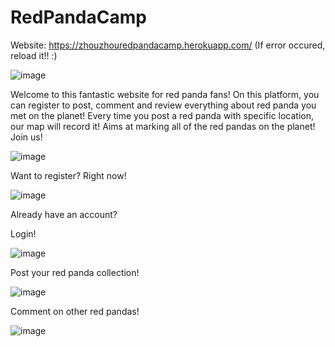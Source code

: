 # RedPandaCamp

Website: https://zhouzhouredpandacamp.herokuapp.com/
(If error occured, reload it!! :)

![image](https://user-images.githubusercontent.com/36254120/163080957-45f5e162-cb85-47fe-8088-2816e756ddfe.png)


Welcome to this fantastic website for red panda fans! On this platform, you can register to post, comment and review everything about red panda you met on the planet!
Every time you post a red panda with specific location, our map will record it!
Aims at marking all of the red pandas on the planet!
Join us!

![image](https://user-images.githubusercontent.com/36254120/163081198-b7c7da9e-87eb-4b38-a85f-9a4f2e6a2531.png)

Want to register? Right now!

![image](https://user-images.githubusercontent.com/36254120/163088175-eb6867e0-d298-47ba-938c-8b7beb661042.png)

Already have an account?

Login!

![image](https://user-images.githubusercontent.com/36254120/163088260-af25a8d1-b5f8-4807-bd23-7d4661941cc2.png)

Post your red panda collection!

![image](https://user-images.githubusercontent.com/36254120/163088399-3148d136-fc40-47d5-ba4f-927a95ab5913.png)

Comment on other red pandas!

![image](https://user-images.githubusercontent.com/36254120/163088375-412ba03b-5535-4f44-854c-2de641cbaf3a.png)




